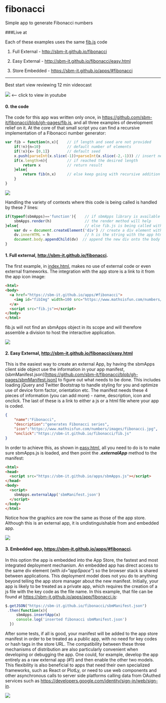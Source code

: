 # fibonacci
Simple app to generate Fibonacci numbers

###Live at

Each of these examples uses the same [fib.js](https://github.com/sbm-it/fibonacci/blob/gh-pages/fib.js) code 

1. Full External - http://sbm-it.github.io/fibonacci

2. Easy External - http://sbm-it.github.io/fibonacci/easy.html

3. Store Embedded - https://sbm-it.github.io/apps/#fibonacci

___
Best start view reviewing 12 min videocast 

[![](http://img.youtube.com/vi/ZQS3nlZMDzw/default.jpg)](http://www.youtube.com/watch?v=ZQS3nlZMDzw&vq=hd720) <— click to view in youtube

#### 0. the code

The code for this app was written only once, in https://github.com/sbm-it/fibonacci/blob/gh-pages/fib.js, and all three examples of development relief on it. At the core of that small script you can find a recursive implementation of a Fibonacci number generator:

```javascript
var fib = function(n,x){	// if length and seed are not provided
	if(!n){n=10}			// default number of elements
    if(!x){x= [0,1]}		// default seed
    x.push(parseInt(x.slice(-1))+parseInt(x.slice(-2,-1))) // insert new element as the sum of the last two
    if(x.length>n){			// if reached the desired length
        return x			// return result
    }else{
        return fib(n,x) 	// else keep going with recursive addition
    }
}
```

![](http://sbm-it.github.io/fibonacci/fib.gif)

Handling the variety of contexts where this code is being called is handled by these 7 lines:

```javascript
if(typeof(sbmApps)=='function'){ 	// if sbmApps library is available to help
	sbmApps.render(h) 				// the render method will help
}else{ 								// else fib.js is being called without any help
    var dv = document.createElement('div') // create a div element with the native method
    dv.innerHTML = h  				// h is the string with the app html
    document.body.appendChild(dv)  // append the new div onto the body
}
```

#### 1. Full external, http://sbm-it.github.io/fibonacci.

The first example, in [index.html](https://github.com/sbm-it/fibonacci/blob/gh-pages/index.html), makes no use of external code or even external frameworks. The integration with the app store is a link to it from the app icon image:

```html
<html>
<body>
  <a href="https://sbm-it.github.io/apps/#fibonacci">
    <img id="fibImg" width=100 src="https://www.mathsisfun.com/numbers/images/fibonacci.jpg">
  </a>
  <script src="fib.js"></script>
</body>
</html>
```

fib.js will not find an sbmApps object in its scope and will therefore assemble a division to host the interactive application.

![](http://sbm-it.github.io/fibonacci/snap1.png)


#### 2. Easy External, http://sbm-it.github.io/fibonacci/easy.html

This is the easiest way to create an external App, by having the sbmApps client side object use the information in your app manifest, (sbmManifest.json)[https://github.com/sbm-it/fibonacci/blob/gh-pages/sbmManifest.json] to figure out what needs to be done. This includes loading jQuery and Twitter Bootstrap to handle styling for you and optimize use of device form factor, orientation etc. The manifest needs these 4 pieces of information (you can add more) - name, description, icon and onclick. The last of these is a link to either a js or a html file where your app is coded.

```json
{
    "name":"Fibonacci",
    "description":"generates Fibonacci series",
    "icon":"https://www.mathsisfun.com/numbers/images/fibonacci.jpg",
    "onclick":"https://sbm-it.github.io/fibonacci/fib.js"
}
```

In order to achieve this, as shown in [easy.html](https://github.com/sbm-it/fibonacci/blob/gh-pages/easy.html), all you need to do is to make sure sbmApps.js is loaded, and then point the _**.externalApp**_ method to the manifest:

```html
<html>
<head>
  <script src="https://sbm-it.github.io/apps/sbmApps.js"></script>
</head>
<body>
  <script>
    sbmApps.externalApp('sbmManifest.json')
  </script>
</body>
</html>
```

Notice how the graphics are now the same as those of the app store. Although this is an external app, it is undistinguishable from and embedded app. 

![](http://sbm-it.github.io/fibonacci/snap2.png)

#### 3. Embedded app, https://sbm-it.github.io/apps/#fibonacci.

In this option the app is embedded into the App Store, the fastest and most integrated deployment mechanism. An embedded app has direct access to the same div element (with _id=“appSpace”_) so the browser stack is shared between applications. This deployment model does not you do to anything beyond telling the app store manager about the new manifest. Initially, your app is likely to be treated as a private app, which requires the creation of a js file with the key code as the file name. In this example, that file can be found at https://sbm-it.github.io/apps/app/fibonacci.js:

```javascript
$.getJSON("https://sbm-it.github.io/fibonacci/sbmManifest.json")
 .then(function(x){
     sbmApps.insertApp(x)
     console.log('inserted fibonacci sbmManifest.json')
  })
```

After some tests, if all is good, your manifest will be added to the app store manifest in order to be treated as a public app, with no need for key codes or hash tags in the store URL. The compatibility between these three mechanisms of distribution are also particularly convenient when developing or debugging the app. One could, for example, develop the app entirely as a raw external app (#1) and then enable the other two models. This flexibility is also beneficial to apps that need their own specialized frameworks, such as React or PlotLy, or need to use web components and other asynchronous calls to server side platforms calling data from OAuthed services such as https://developers.google.com/identity/sign-in/web/sign-in.


![](http://sbm-it.github.io/fibonacci/snap3.png)

